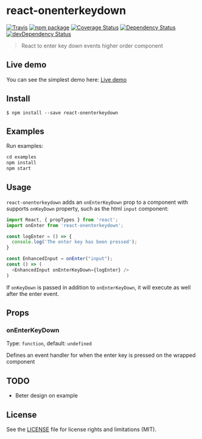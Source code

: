 # react-onenterkeydown

[![Travis][build-badge]][build]
[![npm package][npm-badge]][npm]
[![Coverage Status][coveralls-badge]][coveralls]
[![Dependency Status][dependency-status-badge]][dependency-status]
[![devDependency Status][dev-dependency-status-badge]][dev-dependency-status]

> React to enter key down events higher order component

## Live demo

You can see the simplest demo here: [Live demo](https://perrin4869.github.io/react-onenterkeydown)

## Install

```
$ npm install --save react-onenterkeydown
```

## Examples

Run examples:

```javascript
cd examples
npm install
npm start
```

## Usage

`react-onenterkeydown` adds an `onEnterKeyDown` prop to a component with supports `onKeyDown` property, such as the html `input` component:

```javascript
import React, { propTypes } from 'react';
import onEnter from 'react-onenterkeydown';

const logEnter = () => {
  console.log('The enter key has been pressed');
}

const EnhancedInput = onEnter("input");
const () => (
  <EnhancedInput onEnterKeyDown={logEnter} />
)
```

If `onKeyDown` is passed in addition to `onEnterKeyDown`, it will execute as well after the enter event.

## Props

### onEnterKeyDown

Type: `function`, default: `undefined`

Defines an event handler for when the enter key is pressed on the wrapped component

## TODO

* Beter design on example

## License

See the [LICENSE](LICENSE.md) file for license rights and limitations (MIT).

[build-badge]: https://img.shields.io/travis/perrin4869/react-onenterkeydown/master.svg?style=flat-square
[build]: https://travis-ci.org/perrin4869/react-onenterkeydown

[npm-badge]: https://img.shields.io/npm/v/react-onenterkeydown.svg?style=flat-square
[npm]: https://www.npmjs.org/package/react-onenterkeydown

[coveralls-badge]: https://img.shields.io/coveralls/perrin4869/react-onenterkeydown/master.svg?style=flat-square
[coveralls]: https://coveralls.io/r/perrin4869/react-onenterkeydown

[dependency-status-badge]: https://david-dm.org/perrin4869/react-onenterkeydown.svg?style=flat-square
[dependency-status]: https://david-dm.org/perrin4869/react-onenterkeydown

[dev-dependency-status-badge]: https://david-dm.org/perrin4869/react-onenterkeydown/dev-status.svg?style=flat-square
[dev-dependency-status]: https://david-dm.org/perrin4869/react-onenterkeydown#info=devDependencies

